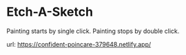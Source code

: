 # Etch-A-Sketch

Painting starts by single click.
Painting stops by double click.

url: https://confident-poincare-379648.netlify.app/
